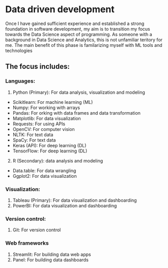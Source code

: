 # Data driven development

Once I have gained sufficient experience and established a strong foundation in software development, my aim is to transition my focus towards the Data Science aspect of programming.
As someone with a background in Data Science and Analytics, this is not unfamiliar teritory for me. The main benefit of this phase is familarizing myself with ML tools and technologies

## The focus includes:

### Languages:
1. Python (Primary): For data analysis, visualization and modeling 
  - Scikitlearn: For machine learning (ML)
  - Numpy: For working with arrays
  - Pandas: For orking with data frames and data transformation
  - Matplotlib: For data visualization 
  - Requests: For using APIs
  - OpenCV: For computer vision
  - NLTK: For text data
  - SpaCy: For text data
  - Keras (API): For deep learning (DL)
  - TensorFlow: For deep learning (DL)
2. R (Secondary): data analysis and modeling
  - Data.table: For data wrangling
  - Ggplot2: For data visualization 

### Visualization:
1. Tableau (Primary): For data visualization and dashboarding
2. PowerBI:  For data visualization and dashboarding

### Version control:
1. Git: For version control 

### Web frameworks
1. Streamlit: For building data web apps
2. Panel: For building data dashboards
